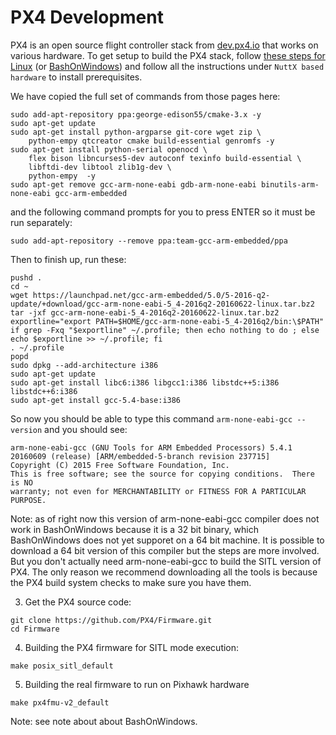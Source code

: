 # PX4 Development

PX4 is an open source flight controller stack from [dev.px4.io](http://dev.px4.io) that works on various hardware.
To get setup to build the PX4 stack, follow [these steps for Linux](http://dev.px4.io/starting-installing-linux.html) 
(or [BashOnWindows](https://msdn.microsoft.com/en-us/commandline/wsl/install_guide)) and follow all the instructions under `NuttX based hardware` to install prerequisites.  

We have copied the  full set of commands from those pages here:
````
sudo add-apt-repository ppa:george-edison55/cmake-3.x -y
sudo apt-get update
sudo apt-get install python-argparse git-core wget zip \
    python-empy qtcreator cmake build-essential genromfs -y
sudo apt-get install python-serial openocd \
    flex bison libncurses5-dev autoconf texinfo build-essential \
    libftdi-dev libtool zlib1g-dev \
    python-empy  -y
sudo apt-get remove gcc-arm-none-eabi gdb-arm-none-eabi binutils-arm-none-eabi gcc-arm-embedded
````
and the following command prompts for you to press ENTER so it must be run separately:
````
sudo add-apt-repository --remove ppa:team-gcc-arm-embedded/ppa
````
Then to finish up, run these:
````
pushd .
cd ~
wget https://launchpad.net/gcc-arm-embedded/5.0/5-2016-q2-update/+download/gcc-arm-none-eabi-5_4-2016q2-20160622-linux.tar.bz2
tar -jxf gcc-arm-none-eabi-5_4-2016q2-20160622-linux.tar.bz2
exportline="export PATH=$HOME/gcc-arm-none-eabi-5_4-2016q2/bin:\$PATH"
if grep -Fxq "$exportline" ~/.profile; then echo nothing to do ; else echo $exportline >> ~/.profile; fi
. ~/.profile
popd
sudo dpkg --add-architecture i386
sudo apt-get update
sudo apt-get install libc6:i386 libgcc1:i386 libstdc++5:i386 libstdc++6:i386
sudo apt-get install gcc-5.4-base:i386
````

So now you should be able to type this command `arm-none-eabi-gcc --version` and you should see:
````
arm-none-eabi-gcc (GNU Tools for ARM Embedded Processors) 5.4.1 20160609 (release) [ARM/embedded-5-branch revision 237715]
Copyright (C) 2015 Free Software Foundation, Inc.
This is free software; see the source for copying conditions.  There is NO
warranty; not even for MERCHANTABILITY or FITNESS FOR A PARTICULAR PURPOSE.
````

Note: as of right now this version of arm-none-eabi-gcc compiler does not work in BashOnWindows because it is a 32 bit binary,
which BashOnWindows does not yet supporet on a 64 bit machine.  It is possible to download a 64 bit version of this compiler
but the steps are more involved.  But you don't actually need arm-none-eabi-gcc to build the SITL version of PX4.  The only
reason we recommend downloading all the tools is because the PX4 build system checks to make sure you have them.


3. Get the PX4 source code:
```
git clone https://github.com/PX4/Firmware.git
cd Firmware
````

4. Building the PX4 firmware for SITL mode execution:
````
make posix_sitl_default
````

5. Building the real firmware to run on Pixhawk hardware
```
make px4fmu-v2_default
```

Note: see note about about BashOnWindows.